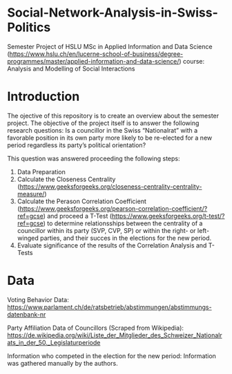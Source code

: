 # Social-Network-Analysis-in-Swiss-Politics
Semester Project of HSLU MSc in Applied Information and Data Science (https://www.hslu.ch/en/lucerne-school-of-business/degree-programmes/master/applied-information-and-data-science/) course: Analysis and Modelling of Social Interactions


# Introduction
The ojective of this repository is to create an overview about the semester project. The objective of the project itself is to answer the following research questions: Is a councillor in the Swiss “Nationalrat” with a favorable position in its own party more likely to be re-elected for a new period regardless its party’s political orientation? 

This question was answered proceeding the following steps: 
1. Data Preparation
2. Calculate the Closeness Centrality (https://www.geeksforgeeks.org/closeness-centrality-centrality-measure/)
3. Calculate the Perason Correlation Coefficient (https://www.geeksforgeeks.org/pearson-correlation-coefficient/?ref=gcse) and proceed a T-Test (https://www.geeksforgeeks.org/t-test/?ref=gcse) to determine relationsships between the centrality of a councillor within its party (SVP, CVP, SP) or within the right- or left-winged parties, and their succes in the elections for the new period. 
4. Evaluate significance of the results of the Correlation Analysis and T-Tests


# Data 
Voting Behavior Data: https://www.parlament.ch/de/ratsbetrieb/abstimmungen/abstimmungs-datenbank-nr

Party Affiliation Data of Councillors (Scraped from Wikipedia): https://de.wikipedia.org/wiki/Liste_der_Mitglieder_des_Schweizer_Nationalrats_in_der_50._Legislaturperiode

Information who competed in the election for the new period: Information was gathered manually by the authors. 

